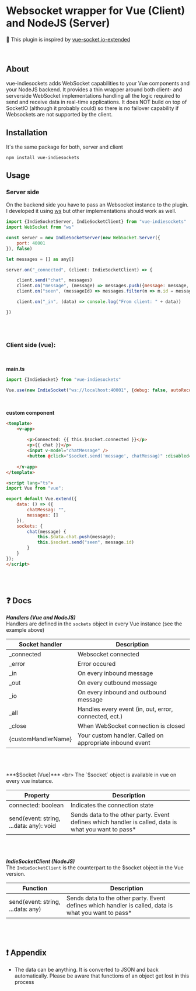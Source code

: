 # Websocket wrapper for Vue (Client) and NodeJS (Server)
🤟 This plugin is inspired by [vue-socket.io-extended](https://www.npmjs.com/package/vue-socket.io-extended)

<br>

## About

vue-indiesockets adds WebSocket capabilities to your Vue components and your NodeJS backend.
It provides a thin wrapper around both client- and serverside WebSocket implementations handling all the logic required to send and receive data in real-time applications. It does NOT build on top of SocketIO (although it probably could) so there is no failover capability if Websockets are not supported by the client.

## Installation

It´s the same package for both, server and client
```
npm install vue-indiesockets
```


## Usage

### Server side 

On the backend side you have to pass an Websocket instance to the plugin. I developed it using [ws](https://www.npmjs.com/package/ws) but other implementations should work as well. 

```js
import {IndieSocketServer, IndieSocketClient} from "vue-indiesockets"
import WebSocket from "ws"

const server = new IndieSocketServer(new WebSocket.Server({
	port: 40001
}), false)

let messages = [] as any[]

server.on("_connected", (client: IndieSocketClient) => {

	client.send("chat", messages)
	client.on("message", (message) => messages.push({message: message, id: messages.length}))
	client.on("seen", (messageId) => messages.filter(m => m.id = messageId).forEach(m => m.seen = true))

	client.on("_in", (data) => console.log("From client: " + data))

})
```

<br>
<br>

### Client side (vue):

<br>

**main.ts**

```js
import {IndieSocket} from "vue-indiesockets"

Vue.use(new IndieSocket("ws://localhost:40001", {debug: false, autoReconnect: true}))
```

<br>

**custom component**

```html
<template>
	<v-app>
	
		<p>Connected: {{ this.$socket.connected }}</p>
		<p>{{ chat }}</p>
		<input v-model="chatMessage" />
		<button @click="$socket.send('message', chatMessag)" :disabled='chatMessage == ""'> Send </button>
	
	</v-app>
</template>

<script lang="ts">
import Vue from "vue";

export default Vue.extend({
	data: () => ({
		chatMessag: "",
		messages: []
	}),
	sockets: {
		chat(message) {
			this.$data.chat.push(message);
			this.$socket.send("seen", message.id)
		}
	}
});
</script>

```

<br>
<br>


## ❓ Docs

***Handlers (Vue and NodeJS)***
<br>
Handlers are defined in the `sockets` object in every Vue instance (see the example above)

| Socket handler | Description | 
| ------------- |-------------| 
| _connected | Websocket connected | 
| _error | Error occured | 
| _in | On every inbound message |
| _out | On every outbound message |
| _io | On every inbound and outbound message |
| _all | Handles every event (in, out, error, connected, ect.)  |
| _close | When WebSocket connection is closed |
| {customHandlerName} | Your custom handler. Called on appropriate inbound event |

<br>
<br>

***$Socket (Vue)***
<br>
The `$socket` object is available in vue on every vue instance. 

| Property | Description |
|---|---|
|connected: boolean|Indicates the connection state| 
|send(event: string, ...data: any): void|Sends data to the other party. Event defines which handler is called, data is what you want to pass*| 

<br>
<br>

***IndieSocketClient (NodeJS)***
<br>
The `IndieSocketClient` is the counterpart to the $socket object in the Vue version.

| Function | Description |
|---|---|
|send(event: string, ...data: any)|Sends data to the other party. Event defines which handler is called, data is what you want to pass*|

<br>
<br>

## ❗ Appendix
* The data can be anything. It is converted to JSON and back automatically. Please be aware that functions of an object get lost in this process 
